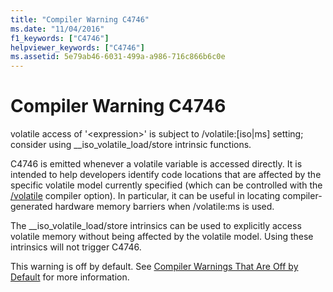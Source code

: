 ```yaml
---
title: "Compiler Warning C4746"
ms.date: "11/04/2016"
f1_keywords: ["C4746"]
helpviewer_keywords: ["C4746"]
ms.assetid: 5e79ab46-6031-499a-a986-716c866b6c0e
---
```

# Compiler Warning C4746

volatile access of '\<expression>' is subject to /volatile:[iso&#124;ms] setting; consider using __iso_volatile_load/store intrinsic functions.

C4746 is emitted whenever a volatile variable is accessed directly. It is intended to help developers identify code locations that are affected by the specific volatile model currently specified (which can be controlled with the [/volatile](../../build/reference/volatile-volatile-keyword-interpretation.md) compiler option). In particular, it can be useful in locating compiler-generated hardware memory barriers when /volatile:ms is used.

The __iso_volatile_load/store intrinsics can be used to explicitly access volatile memory without being affected by the volatile model. Using these intrinsics will not trigger C4746.

This warning is off by default. See [Compiler Warnings That Are Off by Default](../../preprocessor/compiler-warnings-that-are-off-by-default.md) for more information.